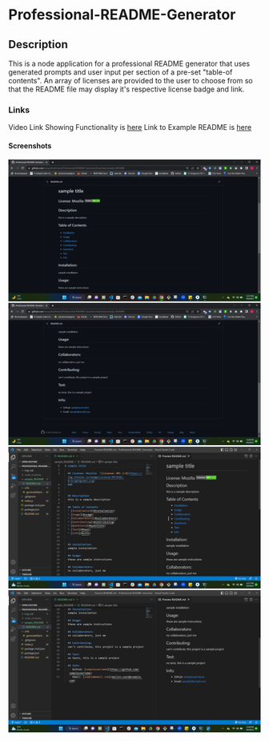 # Professional-README-Generator

## Description

This is a node application for a professional README generator that uses generated prompts and user input per section of a pre-set "table-of contents". An array of licenses are provided to the user to choose from so that the README file may display it's respective license badge and link.

### Links

Video Link Showing Functionality is [here](./img-vid/README-Generator-vid.webm)
Link to Example README is [here](./sample_README/README.md)

#### Screenshots

![Screenshot of Sample README on Github](./img-vid/sample_README_github1.png)
![Screenshot of Sample README on Github](./img-vid/sample_README_github2.png)
![Screenshot of Sample README on VS code](./img-vid/sample_README1.png)
![Screenshot of Sample README on VS code](./img-vid/sample_README2.png)
